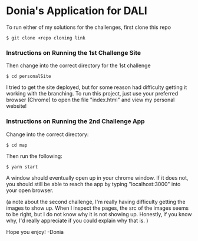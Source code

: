 # Donia's Application for DALI

To run either of my solutions for the challenges, first clone this repo
```
$ git clone <repo cloning link
```

### Instructions on Running the 1st Challenge Site

Then change into the correct directory for the 1st challenge
```
$ cd personalSite
```

I tried to get the site deployed, but for some reason had difficulty getting it working with the branching. To run this project, just use your preferred browser (Chrome) to open the file "index.html" and view my personal website! 

### Instructions on Running the 2nd Challenge App

Change into the correct directory:
```
$ cd map
```

Then run the following: 
```
$ yarn start
```
 
A window should eventually open up in your chrome window. If it does not, you should still be able to reach the app by typing "localhost:3000" into your open browser. 

(a note about the second challenge, I'm really having difficulty getting the images to show up. When I inspect the pages, the src of the images seems to be right, but I do not know why it is not showing up. Honestly, if you know why, I'd really appreciate if you could explain why that is. )

Hope you enjoy! 
-Donia 
